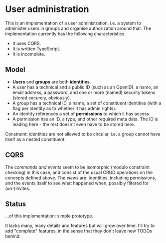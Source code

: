 # User administration

This is an implementation of a user administration, i.e. a system to administer users in groups and organise authorization around that.
The implementation currently has the following characteristics:

* It uses CQRS.
* It is written TypeScript.
* It is incomplete.


## Model

* **Users** and **groups** are both **identities**.
* A user has a technical and a public ID (such as an OpenID), a name, an email address, a password, and one or more (named) security tokens (stored securely, obviously).
* A group has a technical ID, a name, a set of constituent identities (with a flag per identity as to whether it has admin rights).
* An identity references a set of **permissions** to which it has access.
* A permission has an ID, a type, and other required meta data.
	The ID is leading here - the rest doesn't even have to be stored here.

Constraint: identities are not allowed to be circular, i.e. a group cannot have itself as a nested constituent.


## CQRS

The *commands and events* seem to be isomorphic (modulo constraint checking) in this case, and consist of the usual CRUD operations on the concepts defined above.
The *views* are: identities, including permissions, and the events itself to see what happened when, possibly filtered for (un-)invites.


## Status

...of this implementation: simple prototype.

It lacks many, many details and features but will grow over time.
I'll try to add "complete" features, in the sense that they don't leave new TODOs behind.

